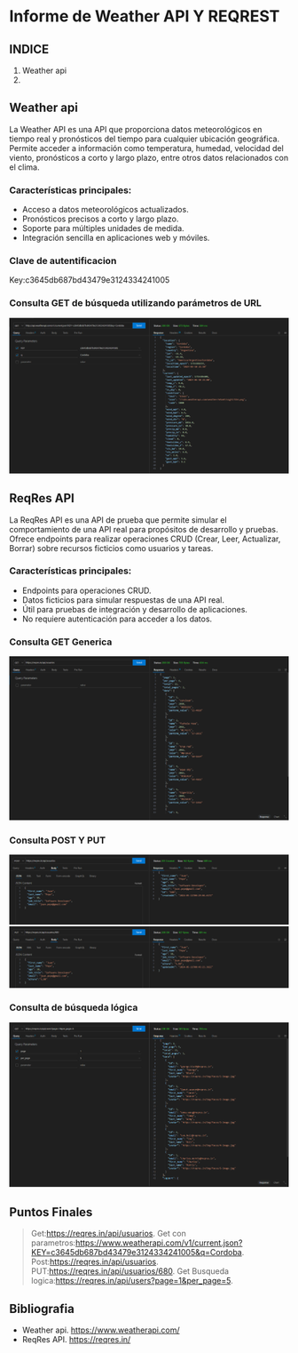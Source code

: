 # Informe de Weather API Y REQREST
## INDICE
1. Weather api
2.
## Weather api
La Weather API es una API que proporciona datos meteorológicos en tiempo real y pronósticos del tiempo para cualquier ubicación geográfica. Permite acceder a información como temperatura, humedad, velocidad del viento, pronósticos a corto y largo plazo, entre otros datos relacionados con el clima.
### Características principales:
* Acceso a datos meteorológicos actualizados.
* Pronósticos precisos a corto y largo plazo.
* Soporte para múltiples unidades de medida.
* Integración sencilla en aplicaciones web y móviles.

### Clave de autentificacion
Key:c3645db687bd43479e3124334241005

### Consulta GET de búsqueda utilizando parámetros de URL
![get](Get.PNG )

## ReqRes API
La ReqRes API es una API de prueba que permite simular el comportamiento de una API real para propósitos de desarrollo y pruebas. Ofrece endpoints para realizar operaciones CRUD (Crear, Leer, Actualizar, Borrar) sobre recursos ficticios como usuarios y tareas.
### Características principales:
*    Endpoints para operaciones CRUD.
*   Datos ficticios para simular respuestas de una API real.
*   Útil para pruebas de integración y desarrollo de aplicaciones.
*   No requiere autenticación para acceder a los datos.
### Consulta GET Generica
![getG](GET_GEN.PNG)
### Consulta POST Y PUT
![post](POST.PNG)
![PUT](put.PNG)
### Consulta de búsqueda lógica
![bus](BusquedaLog.PNG)
## Puntos Finales
>Get:https://reqres.in/api/usuarios.
>Get con parametros:https://www.weatherapi.com/v1/current.json?KEY=c3645db687bd43479e3124334241005&q=Cordoba.
>Post:https://reqres.in/api/usuarios.
>PUT:https://reqres.in/api/usuarios/680.
>Get Busqueda logica:https://reqres.in/api/users?page=1&per_page=5.

## Bibliografia
*   Weather api. https://www.weatherapi.com/
*   ReqRes API. https://reqres.in/